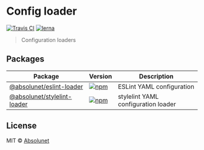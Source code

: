# Config loader
[![Travis CI](https://api.travis-ci.org/absolunet/node-config-loader.svg?branch=master)](https://travis-ci.org/absolunet/node-config-loader/builds)
[![lerna](https://img.shields.io/badge/maintained%20with-lerna-cc00ff.svg)](https://lernajs.io/)

> Configuration loaders

## Packages

| Package | Version | Description |
|---|---|---|
| [@absolunet/eslint-loader](packages/eslint) | [![npm](https://img.shields.io/npm/v/@absolunet/eslint-loader.svg)](https://www.npmjs.com/package/@absolunet/eslint-loader) | ESLint YAML configuration |
| [@absolunet/stylelint-loader](packages/stylelint) | [![npm](https://img.shields.io/npm/v/@absolunet/stylelint-loader.svg)](https://www.npmjs.com/package/@absolunet/stylelint-loader) | stylelint YAML configuration loader |


## License
MIT © [Absolunet](https://absolunet.com)
